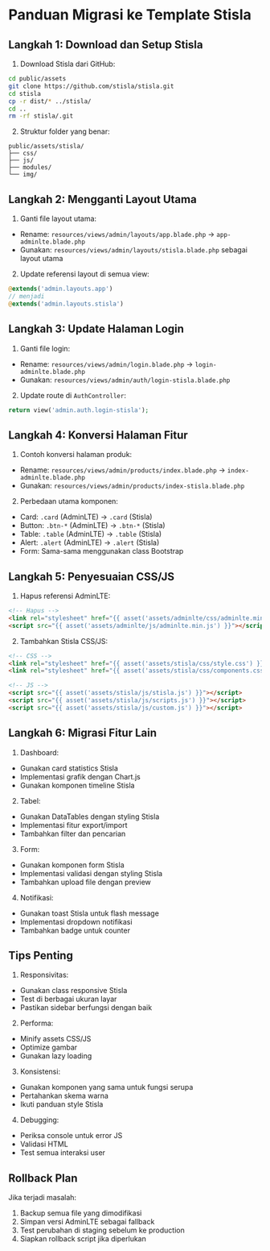 # Panduan Migrasi ke Template Stisla

## Langkah 1: Download dan Setup Stisla

1. Download Stisla dari GitHub:
```bash
cd public/assets
git clone https://github.com/stisla/stisla.git
cd stisla
cp -r dist/* ../stisla/
cd ..
rm -rf stisla/.git
```

2. Struktur folder yang benar:
```
public/assets/stisla/
├── css/
├── js/
├── modules/
└── img/
```

## Langkah 2: Mengganti Layout Utama

1. Ganti file layout utama:
- Rename: `resources/views/admin/layouts/app.blade.php` → `app-adminlte.blade.php`
- Gunakan: `resources/views/admin/layouts/stisla.blade.php` sebagai layout utama

2. Update referensi layout di semua view:
```php
@extends('admin.layouts.app')
// menjadi
@extends('admin.layouts.stisla')
```

## Langkah 3: Update Halaman Login

1. Ganti file login:
- Rename: `resources/views/admin/login.blade.php` → `login-adminlte.blade.php`
- Gunakan: `resources/views/admin/auth/login-stisla.blade.php`

2. Update route di `AuthController`:
```php
return view('admin.auth.login-stisla');
```

## Langkah 4: Konversi Halaman Fitur

1. Contoh konversi halaman produk:
- Rename: `resources/views/admin/products/index.blade.php` → `index-adminlte.blade.php`
- Gunakan: `resources/views/admin/products/index-stisla.blade.php`

2. Perbedaan utama komponen:
- Card: `.card` (AdminLTE) → `.card` (Stisla)
- Button: `.btn-*` (AdminLTE) → `.btn-*` (Stisla)
- Table: `.table` (AdminLTE) → `.table` (Stisla)
- Alert: `.alert` (AdminLTE) → `.alert` (Stisla)
- Form: Sama-sama menggunakan class Bootstrap

## Langkah 5: Penyesuaian CSS/JS

1. Hapus referensi AdminLTE:
```html
<!-- Hapus -->
<link rel="stylesheet" href="{{ asset('assets/adminlte/css/adminlte.min.css') }}">
<script src="{{ asset('assets/adminlte/js/adminlte.min.js') }}"></script>
```

2. Tambahkan Stisla CSS/JS:
```html
<!-- CSS -->
<link rel="stylesheet" href="{{ asset('assets/stisla/css/style.css') }}">
<link rel="stylesheet" href="{{ asset('assets/stisla/css/components.css') }}">

<!-- JS -->
<script src="{{ asset('assets/stisla/js/stisla.js') }}"></script>
<script src="{{ asset('assets/stisla/js/scripts.js') }}"></script>
<script src="{{ asset('assets/stisla/js/custom.js') }}"></script>
```

## Langkah 6: Migrasi Fitur Lain

1. Dashboard:
- Gunakan card statistics Stisla
- Implementasi grafik dengan Chart.js
- Gunakan komponen timeline Stisla

2. Tabel:
- Gunakan DataTables dengan styling Stisla
- Implementasi fitur export/import
- Tambahkan filter dan pencarian

3. Form:
- Gunakan komponen form Stisla
- Implementasi validasi dengan styling Stisla
- Tambahkan upload file dengan preview

4. Notifikasi:
- Gunakan toast Stisla untuk flash message
- Implementasi dropdown notifikasi
- Tambahkan badge untuk counter

## Tips Penting

1. Responsivitas:
- Gunakan class responsive Stisla
- Test di berbagai ukuran layar
- Pastikan sidebar berfungsi dengan baik

2. Performa:
- Minify assets CSS/JS
- Optimize gambar
- Gunakan lazy loading

3. Konsistensi:
- Gunakan komponen yang sama untuk fungsi serupa
- Pertahankan skema warna
- Ikuti panduan style Stisla

4. Debugging:
- Periksa console untuk error JS
- Validasi HTML
- Test semua interaksi user

## Rollback Plan

Jika terjadi masalah:
1. Backup semua file yang dimodifikasi
2. Simpan versi AdminLTE sebagai fallback
3. Test perubahan di staging sebelum ke production
4. Siapkan rollback script jika diperlukan
